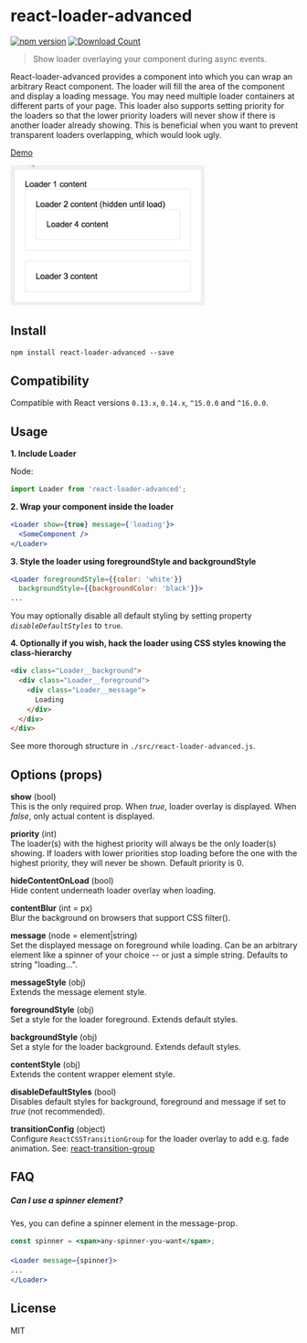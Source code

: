 # react-loader-advanced

[![npm version](https://badge.fury.io/js/react-loader-advanced.svg)](https://badge.fury.io/js/react-loader-advanced)
[![Download Count](http://img.shields.io/npm/dm/react-loader-advanced.svg?style=flat-square)](https://npmjs.org/package/react-loader-advanced)

> Show loader overlaying your component during async events.

React-loader-advanced provides a component into which you can wrap
an arbitrary React component. The loader will fill the area of the component
and display a loading message. You may need multiple loader containers
at different parts of your page. This loader also supports setting priority
for the loaders so that the lower priority loaders will never show if
there is another loader already showing. This is beneficial when you want to
prevent transparent loaders overlapping, which would look ugly.

[Demo](http://nygardk.github.io/react-loader-advanced/)

<img src="gifs/loader-example.gif" alt="Loader example" width="340" style="width: 340px" />

## Install

```shell
npm install react-loader-advanced --save
```
## Compatibility

Compatible with React versions `0.13.x`, `0.14.x`, `^15.0.0` and `^16.0.0`.

## Usage

__1. Include Loader__

Node:
```js
import Loader from 'react-loader-advanced';
```

__2. Wrap your component inside the loader__
```jsx
<Loader show={true} message={'loading'}>
  <SomeComponent />
</Loader>
```
__3. Style the loader using foregroundStyle and backgroundStyle__

```jsx
<Loader foregroundStyle={{color: 'white'}}
  backgroundStyle={{backgroundColor: 'black'}}>
...
```

You may optionally disable all default styling by setting property
*`disableDefaultStyles`* to `true`.


__4. Optionally if you wish, hack the loader using CSS styles
knowing the class-hierarchy__

```html
<div class="Loader__background">
  <div class="Loader__foreground">
    <div class="Loader__message">
      Loading
    </div>
  </div>
</div>
```

See more thorough structure in `./src/react-loader-advanced.js`.

## Options (props)

__show__ (bool)
<br>
This is the only required prop.
When _true_, loader overlay is displayed.
When _false_, only actual content is displayed.

__priority__ (int)
<br>
The loader(s) with the highest priority will always be the only loader(s)
showing. If loaders with lower priorities stop loading before the one with
the highest priority, they will never be shown.
Default priority is 0.

__hideContentOnLoad__ (bool)
<br>
Hide content underneath loader overlay when loading.

__contentBlur__ (int = px)
<br>
Blur the background on browsers that support CSS filter().

__message__ (node = element|string)
<br>
Set the displayed message on foreground while loading.
Can be an arbitrary element like a spinner of your choice
-- or just a simple string. Defaults to string "loading...".

__messageStyle__ (obj)
<br />
Extends the message element style.

__foregroundStyle__ (obj)
<br>
Set a style for the loader foreground.
Extends default styles.

__backgroundStyle__ (obj)
<br>
Set a style for the loader background.
Extends default styles.

__contentStyle__ (obj)
<br />
Extends the content wrapper element style.

__disableDefaultStyles__ (bool)
<br>
Disables default styles for background, foreground and message if set
to _true_ (not recommended).

__transitionConfig__ (object)
<br>
Configure `ReactCSSTransitionGroup` for the loader overlay to add e.g. fade animation.
See: [react-transition-group](https://github.com/reactjs/react-transition-group)

## FAQ

##### Can I use a spinner element?

Yes, you can define a spinner element in the message-prop.

```jsx
const spinner = <span>any-spinner-you-want</span>;

<Loader message={spinner}>
...
</Loader>
```

## License

MIT

